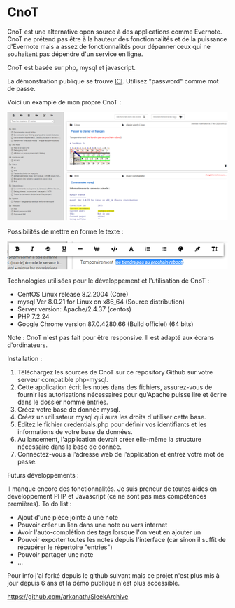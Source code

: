 # CnoT

CnoT est une alternative open source à des applications comme Evernote. CnoT ne prétend pas être à la hauteur des fonctionnalités et de la puissance d'Evernote mais a assez de fonctionnalités pour dépanner ceux qui ne souhaitent pas dépendre d'un service en ligne.

CnoT est basée sur php, mysql et javascript.

La démonstration publique se trouve [ICI](https://cnot.fr). Utilisez "password" comme mot de passe.

Voici un example de mon propre CnoT :

![](image.png)

Possibilités de mettre en forme le texte :

![](image2.png)

Technologies utilisées pour le développement et l'utilisation de CnoT :

* CentOS Linux release 8.2.2004 (Core)
* mysql  Ver 8.0.21 for Linux on x86_64 (Source distribution)
* Server version: Apache/2.4.37 (centos)
* PHP 7.2.24
* Google Chrome version 87.0.4280.66 (Build officiel) (64 bits)

Note : CnoT n'est pas fait pour être responsive. Il est adapté aux écrans d'ordinateurs.

Installation :

1. Téléchargez les sources de CnoT sur ce repository Github sur votre serveur compatible php-mysql.
2. Cette application écrit les notes dans des fichiers, assurez-vous de fournir les autorisations nécessaires pour qu'Apache puisse lire et écrire dans le dossier nommé entries.
3. Créez votre base de donnée mysql.
4. Créez un utilisateur mysql qui aura les droits d'utiliser cette base.
5. Editez le fichier credentials.php pour définir vos identifiants et les informations de votre base de données.
6. Au lancement, l'application devrait créer elle-même la structure nécessaire dans la base de donnée.
7. Connectez-vous à l'adresse web de l'application et entrez votre mot de passe.

Futurs développements :

Il manque encore des fonctionnalités. Je suis preneur de toutes aides en développement PHP et Javascript (ce ne sont pas mes compétences premières). To do list :

* Ajout d'une pièce jointe à une note
* Pouvoir créer un lien dans une note ou vers internet
* Avoir l'auto-complétion des tags lorsque l'on veut en ajouter un
* Pouvoir exporter toutes les notes depuis l'interface (car sinon il suffit de récupérer le répertoire "entries")
* Pouvoir partager une note
* ...

Pour info j'ai forké depuis le github suivant mais ce projet n'est plus mis à jour depuis 6 ans et la démo publique n'est plus accessible.

https://github.com/arkanath/SleekArchive 
